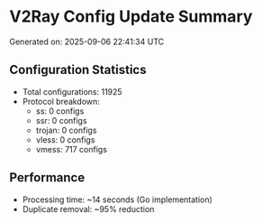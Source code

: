 # V2Ray Config Update Summary
Generated on: 2025-09-06 22:41:34 UTC

## Configuration Statistics
- Total configurations: 11925
- Protocol breakdown:
  - ss: 0 configs
  - ssr: 0 configs
  - trojan: 0 configs
  - vless: 0 configs
  - vmess: 717 configs

## Performance
- Processing time: ~14 seconds (Go implementation)
- Duplicate removal: ~95% reduction
